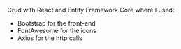 Crud with React and  Entity Framework Core where I used:
- Bootstrap for the front-end
- FontAwesome for the icons
- Axios for the http calls